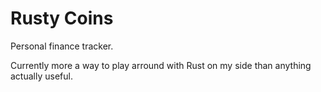 # Rusty Coins

Personal finance tracker.

Currently more a way to play arround with Rust on my side than anything actually useful.
